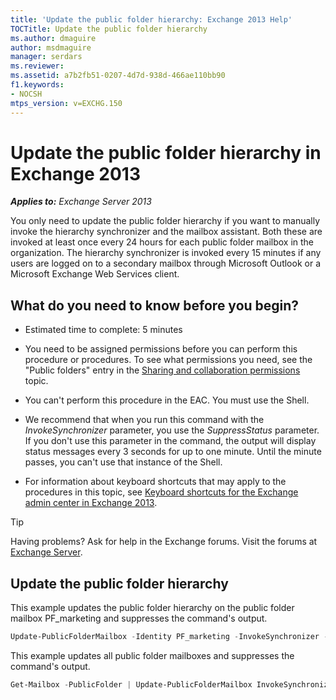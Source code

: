 ```yaml
---
title: 'Update the public folder hierarchy: Exchange 2013 Help'
TOCTitle: Update the public folder hierarchy
ms.author: dmaguire
author: msdmaguire
manager: serdars
ms.reviewer:
ms.assetid: a7b2fb51-0207-4d7d-938d-466ae110bb90
f1.keywords:
- NOCSH
mtps_version: v=EXCHG.150
---
```


# Update the public folder hierarchy in Exchange 2013

_**Applies to:** Exchange Server 2013_

You only need to update the public folder hierarchy if you want to manually invoke the hierarchy synchronizer and the mailbox assistant. Both these are invoked at least once every 24 hours for each public folder mailbox in the organization. The hierarchy synchronizer is invoked every 15 minutes if any users are logged on to a secondary mailbox through Microsoft Outlook or a Microsoft Exchange Web Services client.

## What do you need to know before you begin?

- Estimated time to complete: 5 minutes

- You need to be assigned permissions before you can perform this procedure or procedures. To see what permissions you need, see the "Public folders" entry in the [Sharing and collaboration permissions](sharing-and-collaboration-permissions-exchange-2013-help.md) topic.

- You can't perform this procedure in the EAC. You must use the Shell.

- We recommend that when you run this command with the _InvokeSynchronizer_ parameter, you use the _SuppressStatus_ parameter. If you don't use this parameter in the command, the output will display status messages every 3 seconds for up to one minute. Until the minute passes, you can't use that instance of the Shell.

- For information about keyboard shortcuts that may apply to the procedures in this topic, see [Keyboard shortcuts for the Exchange admin center in Exchange 2013](keyboard-shortcuts-in-the-exchange-admin-center-2013-help.md).

> [!TIP]
> Having problems? Ask for help in the Exchange forums. Visit the forums at [Exchange Server](https://social.technet.microsoft.com/forums/office/home?category=exchangeserver).

## Update the public folder hierarchy

This example updates the public folder hierarchy on the public folder mailbox PF_marketing and suppresses the command's output.

```powershell
Update-PublicFolderMailbox -Identity PF_marketing -InvokeSynchronizer -SuppressStatus
```

This example updates all public folder mailboxes and suppresses the command's output.

```powershell
Get-Mailbox -PublicFolder | Update-PublicFolderMailbox InvokeSynchronizer -SuppressStatus
```
